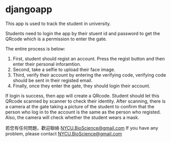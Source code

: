 # djangoapp

This app is used to track the student in university.

Students need to login the app by their stuent id and password to get the QRcode which is a permission to enter the gate.

The entire process is below:
1. First, student should regist an account. Press the regist button and then enter their personal inforamtion.
2. Second, take a selfie to upload their face image.
3. Third, verify their account by entering the verifying code, verifying code should be sent in their registed email.
4. Finally, once they enter the gate, they should login their account.

If login is success, then app will create a QRcode. Student should let this QRcode scanned by scanner to check their identity.
After scanning, there is a camera at the gate taking a picture of the student to confirm that the person who log in to the account is the same as the person who registed.
Also, the camera will check whether the student wears a mask.

若您有任何問題，歡迎聯絡 NYCU.BioScience@gmail.com
If you have any problem, please contact NYCU.BioScience@gmail.com

